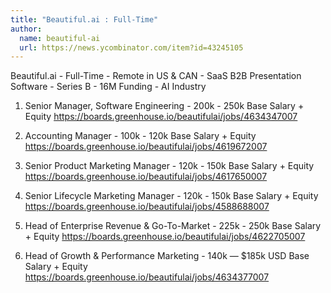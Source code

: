 ```yaml
---
title: "Beautiful.ai : Full-Time"
author:
  name: beautiful-ai
  url: https://news.ycombinator.com/item?id=43245105
---
```

Beautiful.ai - Full-Time - Remote in US &amp; CAN - SaaS B2B Presentation Software - Series B - 16M Funding - AI Industry

1. Senior Manager, Software Engineering - 200k - 250k Base Salary + Equity
<a href="https:&#x2F;&#x2F;boards.greenhouse.io&#x2F;beautifulai&#x2F;jobs&#x2F;4634347007" rel="nofollow">https:&#x2F;&#x2F;boards.greenhouse.io&#x2F;beautifulai&#x2F;jobs&#x2F;4634347007</a>

2. Accounting Manager - 100k - 120k Base Salary + Equity
<a href="https:&#x2F;&#x2F;boards.greenhouse.io&#x2F;beautifulai&#x2F;jobs&#x2F;4619672007" rel="nofollow">https:&#x2F;&#x2F;boards.greenhouse.io&#x2F;beautifulai&#x2F;jobs&#x2F;4619672007</a>

3. Senior Product Marketing Manager - 120k - 150k Base Salary + Equity
<a href="https:&#x2F;&#x2F;boards.greenhouse.io&#x2F;beautifulai&#x2F;jobs&#x2F;4617650007" rel="nofollow">https:&#x2F;&#x2F;boards.greenhouse.io&#x2F;beautifulai&#x2F;jobs&#x2F;4617650007</a>

4. Senior Lifecycle Marketing Manager - 120k - 150k Base Salary + Equity
<a href="https:&#x2F;&#x2F;boards.greenhouse.io&#x2F;beautifulai&#x2F;jobs&#x2F;4588688007" rel="nofollow">https:&#x2F;&#x2F;boards.greenhouse.io&#x2F;beautifulai&#x2F;jobs&#x2F;4588688007</a>

5. Head of Enterprise Revenue &amp; Go-To-Market - 225k - 250k Base Salary + Equity
<a href="https:&#x2F;&#x2F;boards.greenhouse.io&#x2F;beautifulai&#x2F;jobs&#x2F;4622705007" rel="nofollow">https:&#x2F;&#x2F;boards.greenhouse.io&#x2F;beautifulai&#x2F;jobs&#x2F;4622705007</a>

6. Head of Growth &amp; Performance Marketing - 140k — $185k USD Base Salary + Equity
<a href="https:&#x2F;&#x2F;boards.greenhouse.io&#x2F;beautifulai&#x2F;jobs&#x2F;4634377007" rel="nofollow">https:&#x2F;&#x2F;boards.greenhouse.io&#x2F;beautifulai&#x2F;jobs&#x2F;4634377007</a>
<JobApplication />
